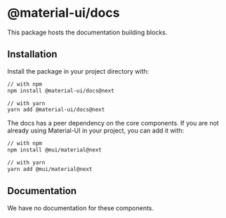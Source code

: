 # @material-ui/docs

This package hosts the documentation building blocks.

## Installation

Install the package in your project directory with:

```sh
// with npm
npm install @material-ui/docs@next

// with yarn
yarn add @material-ui/docs@next
```

The docs has a peer dependency on the core components.
If you are not already using Material-UI in your project, you can add it with:

```sh
// with npm
npm install @mui/material@next

// with yarn
yarn add @mui/material@next
```

## Documentation

We have no documentation for these components.
